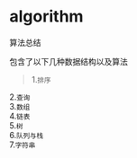 # algorithm
算法总结

包含了以下几种数据结构以及算法

>1.`排序`  
  
2.`查询`  
3.`数组`  
4.`链表`  
5.`树`  
6.`队列与栈`  
7.`字符串`  
